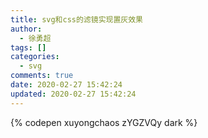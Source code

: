 ```yaml
---
title: svg和css的滤镜实现置灰效果
author:
  - 徐勇超
tags: []
categories:
  - svg
comments: true
date: 2020-02-27 15:42:24
updated: 2020-02-27 15:42:24
---
```


{% codepen xuyongchaos zYGZVQy dark %}
